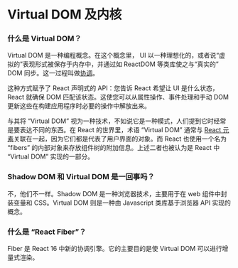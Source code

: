# Virtual DOM 及内核

### 什么是 Virtual DOM？

Virtual DOM 是一种编程概念。在这个概念里， UI 以一种理想化的，或者说“虚拟的”表现形式被保存于内存中，并通过如 ReactDOM 等类库使之与“真实的” DOM 同步。这一过程叫做[协调](https://zh-hans.reactjs.org/docs/reconciliation.html)。

这种方式赋予了 React 声明式的 API：您告诉 React 希望让 UI 是什么状态，React 就确保 DOM 匹配该状态。这使您可以从属性操作、事件处理和手动 DOM 更新这些在构建应用程序时必要的操作中解放出来。

与其将 “Virtual DOM” 视为一种技术，不如说它是一种模式，人们提到它时经常是要表达不同的东西。在 React 的世界里，术语 “Virtual DOM” 通常与 [React 元素](https://zh-hans.reactjs.org/docs/rendering-elements.html)关联在一起，因为它们都是代表了用户界面的对象。而 React 也使用一个名为 “fibers” 的内部对象来存放组件树的附加信息。上述二者也被认为是 React 中 “Virtual DOM” 实现的一部分。

### Shadow DOM 和 Virtual DOM 是一回事吗？

不，他们不一样。Shadow DOM 是一种浏览器技术，主要用于在 web 组件中封装变量和 CSS。Virtual DOM 则是一种由 Javascript 类库基于浏览器 API 实现的概念。

### 什么是 “React Fiber”？

Fiber 是 React 16 中新的协调引擎。它的主要目的是使 Virtual DOM 可以进行增量式渲染。

